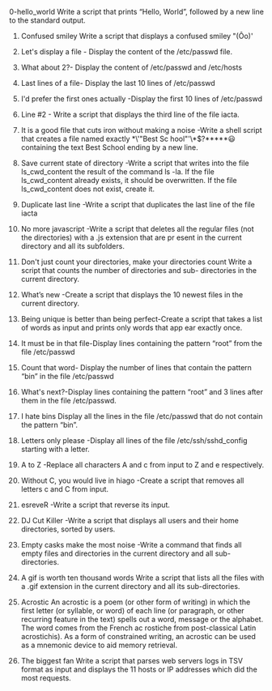 0-hello_world Write a script that prints “Hello, World”, followed by a new line to the standard output.                         
                                                                                                                                
1. Confused smiley Write a script that displays a confused smiley "(Ôo)'                                                        
                                                                                                                                
2. Let's display a file - Display the content of the /etc/passwd file.                                                          
                                                                                                                                
3. What about 2?- Display the content of /etc/passwd and /etc/hosts                                                             
                                                                                                                                
4. Last lines of a file- Display the last 10 lines of /etc/passwd                                                               
                                                                                                                                
5. I'd prefer the first ones actually -Display the first 10 lines of /etc/passwd                                                
                                                                                                                                
6. Line #2 - Write a script that displays the third line of the file iacta.                                                     
                                                                                                                                
7. It is a good file that cuts iron without making a noise -Write a shell script that creates a file named exactly \*\\'"Best Sc
hool"\'\\*$\?\*\*\*\*\*😃 containing the text Best School ending by a new line.                                                 
                                                                                                                                
8. Save current state of directory -Write a script that writes into the file ls_cwd_content the result of the command ls -la. If
 the file ls_cwd_content already exists, it should be overwritten. If the file ls_cwd_content does not exist, create it.        
                                                                                                                                
9. Duplicate last line -Write a script that duplicates the last line of the file iacta                                          
                                                                                                                                
10. No more javascript -Write a script that deletes all the regular files (not the directories) with a .js extension that are pr
esent in the current directory and all its subfolders.                                                                          
                                                                                                                                
11. Don't just count your directories, make your directories count Write a script that counts the number of directories and sub-
directories in the current directory.                                                                                           
                                                                                                                                
12. What’s new -Create a script that displays the 10 newest files in the current directory.                                     
                                                                                                                                
13. Being unique is better than being perfect-Create a script that takes a list of words as input and prints only words that app
ear exactly once. 

14. It must be in that file-Display lines containing the pattern “root” from the file /etc/passwd                               
                                                                                                                                
15. Count that word- Display the number of lines that contain the pattern “bin” in the file /etc/passwd                         
                                                                                                                                
16. What's next?-Display lines containing the pattern “root” and 3 lines after them in the file /etc/passwd.                    
                                                                                                                                
17. I hate bins Display all the lines in the file /etc/passwd that do not contain the pattern “bin”.                            
                                                                                                                                
18. Letters only please -Display all lines of the file /etc/ssh/sshd_config starting with a letter.                             
                                                                                                                                
19. A to Z -Replace all characters A and c from input to Z and e respectively.                                                  
                                                                                                                                
20. Without C, you would live in hiago -Create a script that removes all letters c and C from input.                            
                                                                                                                                
21. esreveR -Write a script that reverse its input.                                                                             
                                                                                                                                
22. DJ Cut Killer -Write a script that displays all users and their home directories, sorted by users.                          
                                                                                                                                
23. Empty casks make the most noise -Write a command that finds all empty files and directories in the current directory and all
 sub-directories.                                                                                                               
                                                                                                                                
24. A gif is worth ten thousand words Write a script that lists all the files with a .gif extension in the current directory and
 all its sub-directories.                                                                                                       
                                                                                                                                
                                                                                                                                
25. Acrostic An acrostic is a poem (or other form of writing) in which the first letter (or syllable, or word) of each line (or 
paragraph, or other recurring feature in the text) spells out a word, message or the alphabet. The word comes from the French ac
rostiche from post-classical Latin acrostichis). As a form of constrained writing, an acrostic can be used as a mnemonic device 
to aid memory retrieval.                                                                                                        
                                                                                                                                
26. The biggest fan Write a script that parses web servers logs in TSV format as input and displays the 11 hosts or IP addresses
 which did the most requests.
